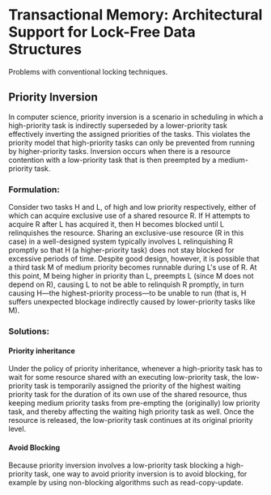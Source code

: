 # Transactional Memory: Architectural Support for Lock-Free Data Structures


Problems with conventional locking techniques.

## Priority Inversion

In computer science, priority inversion is a scenario in scheduling in which a high-priority task is indirectly superseded by a lower-priority task effectively inverting the assigned priorities of the tasks. This violates the priority model that high-priority tasks can only be prevented from running by higher-priority tasks. Inversion occurs when there is a resource contention with a low-priority task that is then preempted by a medium-priority task.


### Formulation:

Consider two tasks H and L, of high and low priority respectively, either of which can acquire exclusive use of a shared resource R. If H attempts to acquire R after L has acquired it, then H becomes blocked until L relinquishes the resource. Sharing an exclusive-use resource (R in this case) in a well-designed system typically involves L relinquishing R promptly so that H (a higher-priority task) does not stay blocked for excessive periods of time. Despite good design, however, it is possible that a third task M of medium priority becomes runnable during L's use of R. At this point, M being higher in priority than L, preempts L (since M does not depend on R), causing L to not be able to relinquish R promptly, in turn causing H—the highest-priority process—to be unable to run (that is, H suffers unexpected blockage indirectly caused by lower-priority tasks like M). 

### Solutions:

#### Priority inheritance

Under the policy of priority inheritance, whenever a high-priority task has to wait for some resource shared with an executing low-priority task, the low-priority task is temporarily assigned the priority of the highest waiting priority task for the duration of its own use of the shared resource, thus keeping medium priority tasks from pre-empting the (originally) low priority task, and thereby affecting the waiting high priority task as well. Once the resource is released, the low-priority task continues at its original priority level.

#### Avoid Blocking

Because priority inversion involves a low-priority task blocking a high-priority task, one way to avoid priority inversion is to avoid blocking, for example by using non-blocking algorithms such as read-copy-update.
